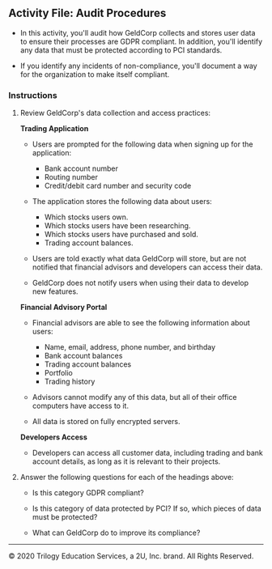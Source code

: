 ## Activity File: Audit Procedures

* In this activity, you'll audit how GeldCorp collects and stores user data to ensure their processes are GDPR compliant. In addition, you'll identify any data that must be protected according to PCI standards.

* If you identify any incidents of non-compliance, you'll document a way for the organization to make itself compliant.

### Instructions

1. Review GeldCorp's data collection and access practices:

    **Trading Application**

    - Users are prompted for the following data when signing up for the application:
      - Bank account number
      - Routing number
      - Credit/debit card number and security code

    - The application stores the following data about users:
      - Which stocks users own.
      - Which stocks users have been researching.
      - Which stocks users have purchased and sold.
      - Trading account balances.

    - Users are told exactly what data GeldCorp will store, but are not notified that financial advisors and developers can access their data. 

    - GeldCorp does not notify users when using their data to develop new features.

    **Financial Advisory Portal**

    - Financial advisors are able to see the following information about users:
      - Name, email, address, phone number, and birthday
      - Bank account balances
      - Trading account balances
      - Portfolio
      - Trading history
    
    - Advisors cannot modify any of this data, but all of their office computers have access to it.

    - All data is stored on fully encrypted servers.
  
    **Developers Access**
    - Developers can access all customer data, including trading and bank account details, as long as it is relevant to their projects.

2. Answer the following questions for each of the headings above:

    - Is this category GDPR compliant?

    - Is this category of data protected by PCI? If so, which pieces of data must be protected?
    
    - What can GeldCorp do to improve its compliance?

---
© 2020 Trilogy Education Services, a 2U, Inc. brand. All Rights Reserved.
